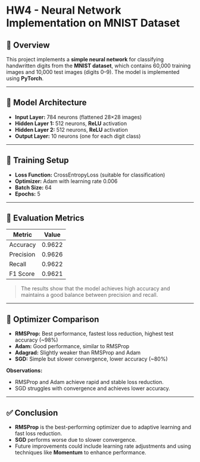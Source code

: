 # HW4 - Neural Network Implementation on MNIST Dataset

## 📌 Overview

This project implements a **simple neural network** for classifying handwritten digits from the **MNIST dataset**, which contains 60,000 training images and 10,000 test images (digits 0–9). The model is implemented using **PyTorch**.

---

## 🔹 Model Architecture

* **Input Layer:** 784 neurons (flattened 28×28 images)
* **Hidden Layer 1:** 512 neurons, **ReLU** activation
* **Hidden Layer 2:** 512 neurons, **ReLU** activation
* **Output Layer:** 10 neurons (one for each digit class)

---

## 🔹 Training Setup

* **Loss Function:** CrossEntropyLoss (suitable for classification)
* **Optimizer:** Adam with learning rate 0.006
* **Batch Size:** 64
* **Epochs:** 5

---

## 🔹 Evaluation Metrics

| Metric    | Value  |
| --------- | ------ |
| Accuracy  | 0.9622 |
| Precision | 0.9626 |
| Recall    | 0.9622 |
| F1 Score  | 0.9621 |

> The results show that the model achieves high accuracy and maintains a good balance between precision and recall.

---

## 🔹 Optimizer Comparison

* **RMSProp:** Best performance, fastest loss reduction, highest test accuracy (\~98%)
* **Adam:** Good performance, similar to RMSProp
* **Adagrad:** Slightly weaker than RMSProp and Adam
* **SGD:** Simple but slower convergence, lower accuracy (\~80%)

**Observations:**

* RMSProp and Adam achieve rapid and stable loss reduction.
* SGD struggles with convergence and achieves lower accuracy.

---

## ✅ Conclusion

* **RMSProp** is the best-performing optimizer due to adaptive learning and fast loss reduction.
* **SGD** performs worse due to slower convergence.
* Future improvements could include learning rate adjustments and using techniques like **Momentum** to enhance performance.
